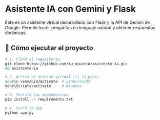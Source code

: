 # Asistente IA con Gemini y Flask

Este es un asistente virtual desarrollado con Flask y la API de Gemini de Google.
Permite hacer preguntas en lenguaje natural y obtener respuestas dinámicas.

## 🚀 Cómo ejecutar el proyecto

```bash
# 1. Cloná el repositorio
git clone https://github.com/tu_usuario/asistente-ia.git
cd asistente-ia

# 2. Activá el entorno virtual (si lo usás)
source venv/bin/activate  # Linux/macOS
venv\Scripts\activate     # Windows

# 3. Instalá las dependencias
pip install -r requirements.txt

# 4. Corré la app
python app.py

